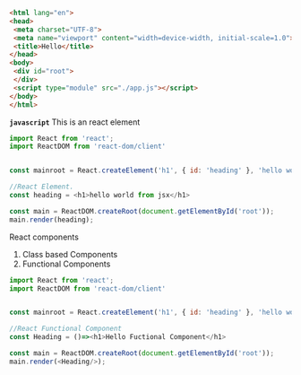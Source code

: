 ```html
<html lang="en">
<head>
 <meta charset="UTF-8">
 <meta name="viewport" content="width=device-width, initial-scale=1.0">
 <title>Hello</title>
</head>
<body>
 <div id="root">
 </div>
 <script type="module" src="./app.js"></script>
</body>
</html>
```

**``javascript``**   This is an react element

```javascript
import React from 'react';
import ReactDOM from 'react-dom/client'


const mainroot = React.createElement('h1', { id: 'heading' }, 'hello world')

//React Element.
const heading = <h1>hello world from jsx</h1>

const main = ReactDOM.createRoot(document.getElementById('root'));
main.render(heading);
```




React components

1. Class based Components
2. Functional Components

```javascript
import React from 'react';
import ReactDOM from 'react-dom/client'


const mainroot = React.createElement('h1', { id: 'heading' }, 'hello world')

//React Functional Component
const Heading = ()=><h1>Hello Fuctional Component</h1>

const main = ReactDOM.createRoot(document.getElementById('root'));
main.render(<Heading/>);
```